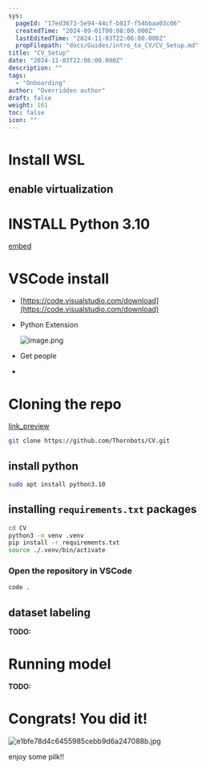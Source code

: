 ```yaml
---
sys:
  pageId: "17ed3673-5e94-44cf-b817-f54bbaa03c06"
  createdTime: "2024-09-01T00:08:00.000Z"
  lastEditedTime: "2024-11-03T22:06:00.000Z"
  propFilepath: "docs/Guides/intro_to_CV/CV_Setup.md"
title: "CV_Setup"
date: "2024-11-03T22:06:00.000Z"
description: ""
tags:
  - "Onboarding"
author: "Overridden author"
draft: false
weight: 161
toc: false
icon: ""
---
```


# Install WSL

## enable virtualization

# INSTALL Python 3.10

[embed](https://www.rose-hulman.edu/class/csse/csse132/2425a/labs/prelab1-wsl2.html)

# VSCode install

- [https://code.visualstudio.com/download](https://code.visualstudio.com/download)
- Python Extension

	![image.png](https://prod-files-secure.s3.us-west-2.amazonaws.com/d518164a-d88e-44d1-a4ee-3adb3bd8bce0/d82b6650-a5e4-4d3c-b8c9-93d817dae00e/image.png?X-Amz-Algorithm=AWS4-HMAC-SHA256&X-Amz-Content-Sha256=UNSIGNED-PAYLOAD&X-Amz-Credential=ASIAZI2LB466XYEKETRP%2F20250408%2Fus-west-2%2Fs3%2Faws4_request&X-Amz-Date=20250408T181043Z&X-Amz-Expires=3600&X-Amz-Security-Token=IQoJb3JpZ2luX2VjEAIaCXVzLXdlc3QtMiJGMEQCIHFS1OzIIKi7njXk1q%2BgibWJMEeUnVKcpCzUusnJmj65AiAzxmWTBwZ41%2Funa0TCd8Zty3RA2etBusrUFYKqygPLQSr%2FAwh7EAAaDDYzNzQyMzE4MzgwNSIMEZUIlEMmXXbxXRsyKtwDy%2FILZDTkpiB9HGtoiHkfoo9tH0S%2BZbY7leUYdbBzYG1AVJDAr57iA39zQ%2BCAot2MOYnEDUsrGwqaoHBI7inN9bAGGiezs%2B4UdYnjVu7ZcL%2Bs8OTMpnd8VDOmhrKx%2BmiVhnUB2sTq59gTBri91eij3i%2BkIJJgJIQv70DCgoRGgzhY%2Fon%2FIjhsYNPSidecqO6o4OKNgkOgxJEnHLGv6VuWEbI9uU2hhTZyimxx%2B5GeHG5xJRnAM2be2YPPfaHG%2FspErjlgt6Y%2BVniIkdYy21jDlaYJ4Po8atmaDGxlwTy5sj7ut4gs7xrfGiLFmCLKO6MPtmI8hrNwoHu3%2BvXAbNh5o%2BAKfMO5HUKK7Qzhq1ARQqWEqQqiLV2wdmyq3bfK2N8ItGU8b4cpoUE%2Fnw69t8lof%2BlUISqF0sqTrCTgmKs49W4ADdKhbRCZ7D1Kf7FLQ0dZROss6JZr2ro%2BT7lGD9khkPCGm%2FNmKwhLs2Og%2BfcAn2wGrzGoy%2FAZF3yfDWRROZxaSw5T0ilYkWZy84Pypw5%2FzLKixb9XqmylqnXtoDeQ6UGl6CetDwdzl1hES8sJwERd8Wtm58Re1AV1AR4p7xb04w7LeoDDT46doR7n6opXcZdyTYX22HsCIKoaLlIwl7vVvwY6pgGSY5tHfx7isSgVyzVLfa46xDQe%2FdgdZ53Hxnvvpvznhh9VZ3dG3r4%2FA1W8BDpwTir%2Bp%2FuU058phtwyxbnoKOMOhRPhIDc6TuOBsuUoqLWSWqjBfkP%2FDJuvJigvQYa8svii4HozkeXKtQQanzSDQg9OvsJxWKKbMxaKoaNhvS5VaUH2AExK849Lj4VByhJUO3Dp3dCw5Ky%2BF%2BMQEuW0NFTagJ9nvnFI&X-Amz-Signature=c65e586fcac3739b5c2c4515b139bc1679f668ec9ee2d4574b572a2d0eb84b3f&X-Amz-SignedHeaders=host&x-id=GetObject)
- Get people
- 

# Cloning the repo

[link_preview](https://github.com/Thornbots/CV/)

```bash
git clone https://github.com/Thornbots/CV.git
```

## install python

```bash
sudo apt install python3.10
```

## installing `requirements.txt` packages

```bash
cd CV
python3 -m venv .venv
pip install -r requirements.txt
source ./.venv/bin/activate
```

### Open the repository in VSCode

```bash
code .
```

## dataset labeling  

**TODO:**

# Running model

**TODO:**

# Congrats! You did it!

![e1bfe78d4c6455985cebb9d6a247088b.jpg](https://prod-files-secure.s3.us-west-2.amazonaws.com/d518164a-d88e-44d1-a4ee-3adb3bd8bce0/7d1ce04e-65d6-40c8-814d-754280e9515a/e1bfe78d4c6455985cebb9d6a247088b.jpg?X-Amz-Algorithm=AWS4-HMAC-SHA256&X-Amz-Content-Sha256=UNSIGNED-PAYLOAD&X-Amz-Credential=ASIAZI2LB466TN3EMHKC%2F20250408%2Fus-west-2%2Fs3%2Faws4_request&X-Amz-Date=20250408T181042Z&X-Amz-Expires=3600&X-Amz-Security-Token=IQoJb3JpZ2luX2VjEAIaCXVzLXdlc3QtMiJHMEUCIEWRfx62MJ22Xf78w2DIegwzJJzt%2FcT6PgjmQcCMjoEmAiEAhv14yCx29%2FYBW7wrR%2BwtRec5cOdFbkKKnd6afBrvLX0q%2FwMIexAAGgw2Mzc0MjMxODM4MDUiDDkvj6D%2ByJd2sVZ9SCrcA1yXBftOZpPJklOEIojiI7lVYL0Fs700WXbrb9VF36JwYWpl3amNPuizV0gNd7agpXLHTW5MtOewfw0E0ug%2FtlL3nrBJTKAGAT2BZkQf%2BHjFjjLnokGa8NQ5BGE5Qic6KJSiibEuhbsej5lBm8XFjcNPJs%2FO%2FtUZIAknM2FdzNJkT0qCJyBvjyFI4CRZrq9e%2FYQSvljWAV%2F77Xc4n1OV39Fj9touKPzAkqyfB96svnXlLDGimcfFxn%2BdLhzp97zF7gK9acYoJXymV%2FBT%2FPcuLTmu5WNos8jHKRgHCYT8TwuuJQzhHWDcHe%2BZCjEm2rq12%2FKe%2BiIzLrG%2B0%2F4cJOq5Q52l2MAlqq%2FtHA51AlsGHjMJCLB9P1ov%2BoLN8On2bV35k3Ggo6ap6JgtnSAWNKhoG0f90AxKwbErQ2hC1xmawXPA325vBIWDYiI3O5qrHCGoQxQx%2FeHOZZTr%2F0ozq7QWmPEyNzDUjHBlhssTLB%2BtL9WbwTW0WCJSf0u4hhAZ%2B%2BZEX4gk2HTWY8nKF8tUMiWbp%2B%2FD4hNsX%2BoR%2FeMr3uT6lRE7itPgaTIYeNNO1TMorFKVjbxulH6w4sbvAUd6gxG%2FZ14Giliz1Wb98tj8kp%2F3au55qIKuWJQUvpXVyq%2FYMK671b8GOqUBal%2FKneaWtgvxFeGWojne6LbZJx6pkd7E0QFr6sEeeciT%2Ftr2MmRdjiJquOFXjFXCExmZrl9CHL%2BhSehDX%2F9c3QXYeXZESpqCWd0g9eMosAuquq3RFYm%2B3ZwZbCfM24rGAMTwFj5HG1eFcjBnbfXOHzAOExAt0dEiPa5srCRtV3lzqYTIqGadKOPQEKfNNSm2Yvu5l4DNzoyNcxJ5evnHyeNTB6Zy&X-Amz-Signature=54060ceceafa4b5d89f14b8bb3c976694d2ed16a21c2bb4812e0f37550adfad4&X-Amz-SignedHeaders=host&x-id=GetObject)

enjoy some pilk!!
